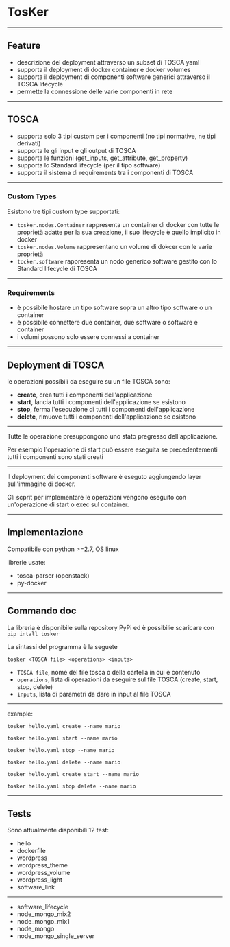 # TosKer

---

## Feature
- descrizione del deployment attraverso un subset di TOSCA yaml
- supporta il deployment di docker container e docker volumes
- supporta il deployment di componenti software generici attraverso il TOSCA lifecycle
- permette la connessione delle varie componenti in rete

---

## TOSCA
- supporta solo 3 tipi custom per i componenti (no tipi normative, ne tipi derivati)
- supporta le gli input e gli output di TOSCA
- supporta le funzioni (get_inputs, get_attribute, get_property)
- supporta lo Standard lifecycle (per il tipo software)
- supporta il sistema di requirements tra i componenti di TOSCA

---

### Custom Types
Esistono tre tipi custom type supportati:

- `tosker.nodes.Container` rappresenta un container di docker con tutte le proprietà adatte per la sua creazione, il suo lifecycle è quello implicito in docker
- `tosker.nodes.Volume` rappresentano un volume di dokcer con le varie proprietà
- `tocker.software` rappresenta un nodo generico software gestito con lo Standard lifecycle di TOSCA

---

### Requirements
- è possibile hostare un tipo software sopra un altro tipo software o un container  
- è possibile connettere due container, due software o software e container
- i volumi possono solo essere connessi a container

---

## Deployment di TOSCA
le operazioni possibili da eseguire su un file TOSCA sono:

- **create**, crea tutti i componenti dell'applicazione
- **start**, lancia tutti i componenti dell'applicazione se esistono
- **stop**, ferma l'esecuzione di tutti i componenti dell'applicazione
- **delete**, rimuove tutti i componenti dell'applicazione se esistono

___

Tutte le operazione presuppongono uno stato pregresso dell'applicazione.

Per esempio l'operazione di start può essere eseguita se precedentementi tutti i componenti sono stati creati

___

Il deployment dei componenti software è eseguto aggiungendo layer sull'immagine di docker.

Gli scprit per implementare le operazioni vengono eseguito con un'operazione di start o exec sul container.

---

## Implementazione
Compatibile con python >=2.7, OS linux

librerie usate:

- tosca-parser (openstack)
- py-docker

---

## Commando doc
La libreria è disponibile sulla repository PyPi ed è possibilie scaricare con `pip intall tosker`

La sintassi del programma è la seguete
```
tosker <TOSCA file> <operations> <inputs>
```

- `TOSCA file`, nome del file tosca o della cartella in cui è contenuto
- `operations`, lista di operazioni da eseguire sul file TOSCA (create, start, stop, delete)
- `inputs`, lista di parametri da dare in input al file TOSCA

___

example:
```
tosker hello.yaml create --name mario

tosker hello.yaml start --name mario

tosker hello.yaml stop --name mario

tosker hello.yaml delete --name mario

tosker hello.yaml create start --name mario

tosker hello.yaml stop delete --name mario

```

---

## Tests
Sono attualmente disponibili 12 test:

- hello            
- dockerfile       
- wordpress
- wordpress_theme
- wordpress_volume
- wordpress_light      
- software_link       

___

- software_lifecycle  
- node_mongo_mix2           
- node_mongo_mix1  
- node_mongo                
- node_mongo_single_server  
